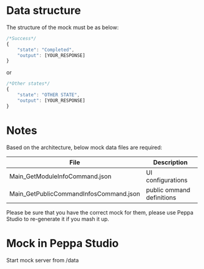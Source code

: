 # Data structure
The structure of the mock must be as below:
```js
/*Success*/
{
    "state": "Completed",
    "output": [YOUR_RESPONSE]
}
```
or 
```js
/*Other states*/
{
    "state": "OTHER STATE",
    "output": [YOUR_RESPONSE]
}
```
# Notes
Based on the architecture, below mock data files are required:

| File  | Description |
|-------|-------------|
|Main_GetModuleInfoCommand.json|UI configurations|
|Main_GetPublicCommandInfosCommand.json| public ommand definitions|

Please be sure that you have the correct mock for them, please use Peppa Studio to re-generate it if you mash it up.

# Mock in Peppa Studio

Start mock server from /data